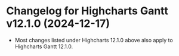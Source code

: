 # Changelog for Highcharts Gantt v12.1.0 (2024-12-17)

- Most changes listed under Highcharts 12.1.0 above also apply to Highcharts Gantt 12.1.0.
